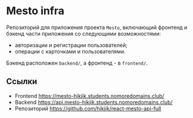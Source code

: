 # Mesto infra

Репозиторий для приложения проекта `Mesto`, включающий фронтенд и бэкенд части приложения со следующими возможностями:
* авторизации и регистрации пользователей;
* операции с карточками и пользователями.

Бэкенд расположен `backend/`, а фронтенд - в `frontend/`. 
  
## Ссылки
* Frontend https://mesto-hikjik.students.nomoredomains.club/
* Backend https://api.mesto-hikjik.students.nomoredomains.club/
* Репозиторий https://github.com/hikjik/react-mesto-api-full

